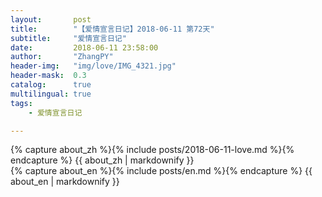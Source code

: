 ```yaml
---
layout:       post
title:        "【爱情宣言日记】2018-06-11 第72天"
subtitle:     "爱情宣言日记"
date:         2018-06-11 23:58:00
author:       "ZhangPY"
header-img:   "img/love/IMG_4321.jpg"
header-mask:  0.3
catalog:      true
multilingual: true
tags:
    - 爱情宣言日记

---
```


<!-- Chinese Version -->
<div class="zh post-container">
    {% capture about_zh %}{% include posts/2018-06-11-love.md %}{% endcapture %}
    {{ about_zh | markdownify }}
</div>

<!-- English Version -->
<div class="en post-container">
    {% capture about_en %}{% include posts/en.md %}{% endcapture %}
    {{ about_en | markdownify }}
</div>